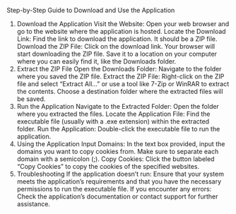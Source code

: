 Step-by-Step Guide to Download and Use the Application
1. Download the Application
Visit the Website: Open your web browser and go to the website where the application is hosted.
Locate the Download Link: Find the link to download the application. It should be a ZIP file.
Download the ZIP File: Click on the download link. Your browser will start downloading the ZIP file. Save it to a location on your computer where you can easily find it, like the Downloads folder.
2. Extract the ZIP File
Open the Downloads Folder: Navigate to the folder where you saved the ZIP file.
Extract the ZIP File: Right-click on the ZIP file and select “Extract All…” or use a tool like 7-Zip or WinRAR to extract the contents. Choose a destination folder where the extracted files will be saved.
3. Run the Application
Navigate to the Extracted Folder: Open the folder where you extracted the files.
Locate the Application File: Find the executable file (usually with a .exe extension) within the extracted folder.
Run the Application: Double-click the executable file to run the application.
4. Using the Application
Input Domains: In the text box provided, input the domains you want to copy cookies from. Make sure to separate each domain with a semicolon (;).
Copy Cookies: Click the button labeled “Copy Cookies” to copy the cookies of the specified websites.
5. Troubleshooting
If the application doesn’t run: Ensure that your system meets the application’s requirements and that you have the necessary permissions to run the executable file.
If you encounter any errors: Check the application’s documentation or contact support for further assistance.
